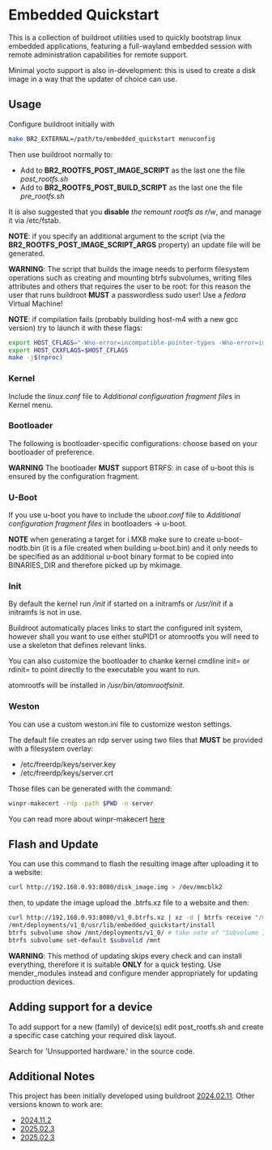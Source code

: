 # Embedded Quickstart

This is a collection of buildroot utilities used to quickly bootstrap linux embedded
applications, featuring a full-wayland embedded session with remote administration
capabilities for remote support.

Minimal yocto support is also in-development: this is used to create a disk image in
a way that the updater of choice can use.

## Usage

Configure buildroot initially with

```sh
make BR2_EXTERNAL=/path/to/embedded_quickstart menuconfig
```

Then use buildroot normally to:
  - Add to __BR2_ROOTFS_POST_IMAGE_SCRIPT__ as the last one the file *post_rootfs.sh*
  - Add to __BR2_ROOTFS_POST_BUILD_SCRIPT__ as the last one the file *pre_rootfs.sh*

It is also suggested that you __disable__ *the remount rootfs as r/w*, and manage it via /etc/fstab.

__NOTE__: if you specify an additional argument to the script (via the __BR2_ROOTFS_POST_IMAGE_SCRIPT_ARGS__ property) an update file will be generated.

__WARNING__: The script that builds the image needs to perform filesystem operations such as creating
and mounting btrfs subvolumes, writing files attributes and others that requires the user to be root:
for this reason the user that runs buildroot __MUST__ a passwordless sudo user! Use a *fedora* Virtual Machine!

__NOTE__: if compilation fails (probably building host-m4 with a new gcc version) try to launch it with these flags:

```sh
export HOST_CFLAGS="-Wno-error=incompatible-pointer-types -Wno-error=implicit-function-declaration -Wno-error=format-overflow=  -Wno-int-conversion -Wno-attributes -std=gnu17"
export HOST_CXXFLAGS=$HOST_CFLAGS
make -j$(nproc)
```

### Kernel

Include the *linux.conf* file to *Additional configuration fragment files* in Kernel menu.

### Bootloader

The following is bootloader-specific configurations: choose based on your bootloader of preference.

__WARNING__ The bootloader __MUST__ support BTRFS: in case of u-boot this is ensured by the configuration fragment.

### U-Boot

If you use u-boot you have to include the *uboot.conf* file to *Additional configuration fragment files* in
bootloaders -> u-boot.

__NOTE__ when generating a target for i.MX8 make sure to create u-boot-nodtb.bin (it is a file created when building u-boot.bin)
and it only needs to be specified as an additional u-boot binary format to be copied into BINARIES_DIR and therefore picked up
by mkimage.

### Init

By default the kernel run */init* if started on a initramfs or */usr/init* if a initramfs is not in use.

Buildroot automatically places links to start the configured init system, however shall you want to use either stuPID1 or
atomrootfs you will need to use a skeleton that defines relevant links.

You can also customize the bootloader to chanke kernel cmdline init= or rdinit= to point directly to the executable you want to run.

atomrootfs will be installed in */usr/bin/atomrootfsinit*.

### Weston

You can use a custom weston.ini file to customize weston settings.

The default file creates an rdp server using two files that __MUST__ be provided with a filesystem overlay:

  - /etc/freerdp/keys/server.key
  - /etc/freerdp/keys/server.crt

Those files can be generated with the command:

```sh
winpr-makecert -rdp -path $PWD -n server
```

You can read more about winpr-makecert [here](https://manpages.debian.org/testing/winpr-utils/winpr-makecert.1.en.html)

## Flash and Update

You can use this command to flash the resulting image after uploading it to a website:

```sh
curl http://192.168.0.93:8080/disk_image.img > /dev/mmcblk2
```

then, to update the image upload the .btrfs.xz file to a website and then:

```sh
curl http://192.168.0.93:8080/v1_0.btrfs.xz | xz -d | btrfs receive "/mnt/deployments"
/mnt/deployments/v1_0/usr/lib/embedded_quickstart/install
btrfs subvolume show /mnt/deployments/v1_0/ # take note of "Subvolume ID"
btrfs subvolume set-default $subvolid /mnt
```

__WARNING__: This method of updating skips every check and can install everything, therefore it is suitable __ONLY__
for a quick testing. Use mender_modules instead and configure mender appropriately for updating production devices.

## Adding support for a device

To add support for a new (family) of device(s) edit post_rootfs.sh and create a specific case catching your required disk layout.

Search for 'Unsupported hardware.' in the source code.

## Additional Notes

This project has been initially developed using buildroot [2024.02.11](https://buildroot.org/downloads/buildroot-2024.02.11.tar.gz).
Other versions known to work are:
  - [2024.11.2](https://buildroot.org/downloads/buildroot-2024.11.2.tar.gz)
  - [2025.02.3](https://buildroot.org/downloads/buildroot-2025.02.3.tar.gz)
  - [2025.02.3](https://buildroot.org/downloads/buildroot-2025.05.tar.gz)
